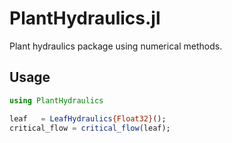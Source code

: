 # PlantHydraulics.jl
Plant hydraulics package using numerical methods.

## Usage
```julia
using PlantHydraulics

leaf   = LeafHydraulics{Float32}();
critical_flow = critical_flow(leaf);
```
